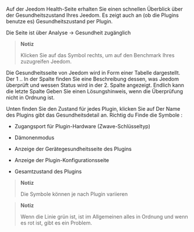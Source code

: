 Auf der Jeedom Health-Seite erhalten Sie einen schnellen Überblick über
der Gesundheitszustand Ihres Jeedom. Es zeigt auch an (ob die Plugins
benutze es) Gesundheitszustand per Plugin.

Die Seite ist über Analyse → Gesundheit zugänglich

> **Notiz**
>
> Klicken Sie auf das Symbol rechts, um auf den Benchmark Ihres zuzugreifen
> Jeedom.

Die Gesundheitsseite von Jeedom wird in Form einer Tabelle dargestellt. Der 1 ..
In der Spalte finden Sie eine Beschreibung dessen, was Jeedom überprüft und wessen Status
wird in der 2. Spalte angezeigt. Endlich kann die letzte Spalte
Geben Sie einen Lösungshinweis, wenn die Überprüfung nicht in Ordnung ist.

Unten finden Sie den Zustand für jedes Plugin, klicken Sie auf
Der Name des Plugins gibt das Gesundheitsdetail an. Richtig du
Finde die Symbole :

-   Zugangsport für Plugin-Hardware (Zwave-Schlüsseltyp)

-   Dämonenmodus

-   Anzeige der Gerätegesundheitsseite des Plugins

-   Anzeige der Plugin-Konfigurationsseite

-   Gesamtzustand des Plugins

> **Notiz**
>
> Die Symbole können je nach Plugin variieren

> **Notiz**
>
> Wenn die Linie grün ist, ist im Allgemeinen alles in Ordnung
> und wenn es rot ist, gibt es ein Problem.
